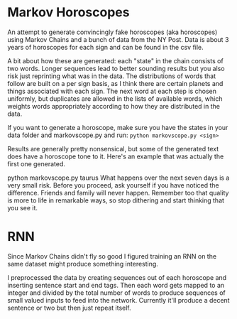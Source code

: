 Markov Horoscopes
=================

An attempt to generate convincingly fake horoscopes (aka horoscopes) using
Markov Chains and a bunch of data from the NY Post. Data is about 3 years
of horoscopes for each sign and can be found in the csv file.

A bit about how these are generated: each "state" in the chain consists of two
words. Longer sequences lead to better sounding results but you also risk just reprinting what was in the data.
The distributions of words that follow are built on a per sign basis, as
I think there are certain planets and things associated with each sign. The next word at each
step is chosen uniformly, but duplicates are allowed in the lists of available words, which weights
words appropriately according to how they are distributed in the data.

If you want to generate a horoscope, make sure you have the states in your data folder and 
markovscope.py and run:
```python markovscope.py <sign>```

Results are generally pretty nonsensical, but some of the generated text does have a horoscope tone to it. Here's an example that was actually the first one generated.

python markovscope.py taurus
What happens over the next seven days is a very small risk. Before you 
proceed, ask yourself if you have noticed the difference. Friends and 
family will never happen. Remember too that quality is more to life in 
remarkable ways, so stop dithering and start thinking that you see it.

RNN
===

Since Markov Chains didn't fly so good I figured training an RNN on the same dataset might produce something interesting.

I preprocessed the data by creating sequences out of each horoscope and inserting sentence start and end tags. Then each word
gets mapped to an integer and divided by the total number of words to produce sequences of small valued inputs to feed into the
network. Currently it'll produce a decent sentence or two but then just repeat itself.
